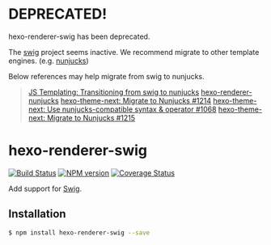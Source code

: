 # DEPRECATED!

hexo-renderer-swig has been deprecated.

The [swig](https://node-swig.github.io/swig-templates/) project seems inactive. We recommend migrate to other template engines. (e.g. [nunjucks](https://mozilla.github.io/nunjucks/))

Below references may help migrate from swig to nunjucks.

> [JS Templating: Transitioning from swig to nunjucks](https://medium.com/engineers-optimizely/js-templating-transitioning-from-swig-to-nunjucks-ac0e94d1794b)
> [hexo-renderer-nunjucks](https://github.com/hexojs/hexo-renderer-nunjucks)
> [hexo-theme-next: Migrate to Nunjucks #1214](https://github.com/theme-next/hexo-theme-next/issues/1214)
> [hexo-theme-next: Use nunjucks-compatible syntax & operator #1068](https://github.com/theme-next/hexo-theme-next/pull/1068/files)
> [hexo-theme-next: Migrate to Nunjucks #1215](https://github.com/theme-next/hexo-theme-next/pull/1215/files)

# hexo-renderer-swig

[![Build Status](https://travis-ci.org/hexojs/hexo-renderer-swig.svg?branch=master)](https://travis-ci.org/hexojs/hexo-renderer-swig)
[![NPM version](https://badge.fury.io/js/hexo-renderer-swig.svg)](https://www.npmjs.com/package/hexo-renderer-swig)
[![Coverage Status](https://img.shields.io/coveralls/hexojs/hexo-renderer-swig.svg)](https://coveralls.io/r/hexojs/hexo-renderer-swig?branch=master)

Add support for [Swig].

## Installation

``` bash
$ npm install hexo-renderer-swig --save
```

[Swig]: https://node-swig.github.io/swig-templates/
